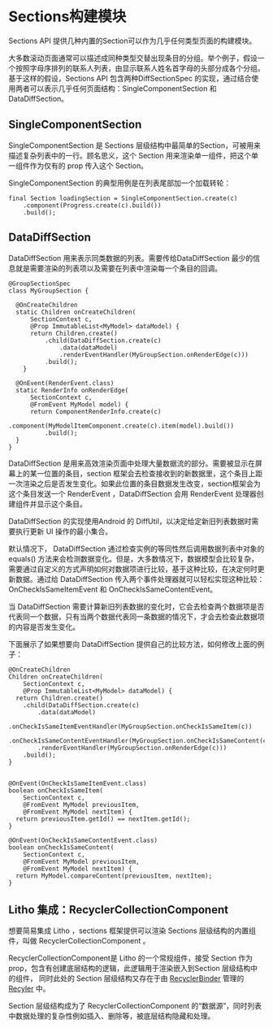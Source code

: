# Sections构建模块
Sections API 提供几种内置的Section可以作为几乎任何类型页面的构建模块。

大多数滚动页面通常可以描述成同种类型交替出现条目的分组。举个例子，假设一个按照字母序排列的联系人列表，由显示联系人姓名首字母的头部分成各个分组。基于这样的假设，Sections API 包含两种DiffSectionSpec 的实现，通过结合使用两者可以表示几乎任何页面结构：SingleComponentSection 和 DataDiffSection。

## SingleComponentSection

SingleComponentSection 是 Sections 层级结构中最简单的Section，可被用来描述复杂列表中的一行。顾名思义，这个 Section 用来渲染单一组件，把这个单一组件作为仅有的 prop 传入这个 Section。

SingleComponentSection 的典型用例是在列表尾部加一个加载转轮：

	final Section loadingSection = SingleComponentSection.create(c)
	    .component(Progress.create(c).build())
	    .build();

## DataDiffSection

DataDiffSection 用来表示同类数据的列表。需要传给DataDiffSection 最少的信息就是需要渲染的列表项以及需要在列表中渲染每一个条目的回调。

	@GroupSectionSpec
	class MyGroupSection {
	
	  @OnCreateChildren
	  static Children onCreateChildren(
	      SectionContext c,
	      @Prop ImmutableList<MyModel> dataModel) {
	      return Children.create()
	          .child(DataDiffSection.create(c)
	              .data(dataModel)
	              .renderEventHandler(MyGroupSection.onRenderEdge(c)))
	          .build();
	    }
	
	  @OnEvent(RenderEvent.class)
	  static RenderInfo onRenderEdge(
	      SectionContext c,
	      @FromEvent MyModel model) {
	      return ComponentRenderInfo.create(c)
	          .component(MyModelItemComponent.create(c).item(model).build())
	          .build();
	  }
	}

DataDiffSection 是用来高效渲染页面中处理大量数据流的部分。需要被显示在屏幕上的某一位置的条目，section 框架会去检查接收到的新数据里，这个条目上距一次渲染之后是否发生变化。如果此位置的条目数据发生改变，section框架会为这个条目发送一个 RenderEvent ，DataDiffSection 会用 RenderEvent 处理器创建组件并显示这个条目。

DataDiffSection 的实现使用Android 的 DiffUtil，以决定给定新旧列表数据时需要执行更新 UI 操作的最小集合。 

默认情况下， DataDiffSection 通过检查实例的等同性然后调用数据列表中对象的 equals() 方法来会检测数据变化。但是，大多数情况下，数据模型会比较复杂，需要通过自定义的方式声明如何对数据项进行比较，基于这种比较，在决定何时更新数据。通过给 DataDiffSection 传入两个事件处理器就可以轻松实现这种比较： OnCheckIsSameItemEvent 和 OnCheckIsSameContentEvent。

当 DataDiffSection 需要计算新旧列表数据的变化时，它会去检查两个数据项是否代表同一个数据，只有当两个数据代表同一条数据的情况下，才会去检查此数据项的内容是否发生变化。

下面展示了如果想要向 DataDiffSection 提供自己的比较方法，如何修改上面的例子：

	@OnCreateChildren
	Children onCreateChildren(
	    SectionContext c,
	    @Prop ImmutableList<MyModel> dataModel) {
	  return Children.create()
	    .child(DataDiffSection.create(c)
	        .data(dataModel)
	        .onCheckIsSameItemEventHandler(MyGroupSection.onCheckIsSameItem(c))
	        .onCheckIsSameContentEventHandler(MyGroupSection.onCheckIsSameContent(c))
	        .renderEventHandler(MyGroupSection.onRenderEdge(c)))
	    .build();
	}
	
	
	@OnEvent(OnCheckIsSameItemEvent.class)
	boolean onCheckIsSameItem(
	    SectionContext c,
	    @FromEvent MyModel previousItem,
	    @FromEvent MyModel nextItem) {
	  return previousItem.getId() == nextItem.getId();
	}
	
	@OnEvent(OnCheckIsSameContentEvent.class)
	boolean onCheckIsSameContent(
	    SectionContext c,
	    @FromEvent MyModel previousItem,
	    @FromEvent MyModel nextItem) {
	  return MyModel.compareContent(previousItem, nextItem);
	}

## Litho 集成：RecyclerCollectionComponent

想要简易集成 Litho ，sections 框架提供可以渲染 Sections 层级结构的内置组件，叫做 RecyclerCollectionComponent 。

RecyclerCollectionComponent是 Litho 的一个常规组件，接受 Section 作为prop，包含有创建底层结构的逻辑，此逻辑用于渲染嵌入到Section 层级结构中的组件， 同时此处的 Section 层级结构又存在于由 [RecyclerBinder](https://fblitho.com/javadoc/com/facebook/litho/widget/RecyclerBinder) 管理的 [Recyler](https://fblitho.com/docs/recycler-component) 中。

Section 层级结构成为了 RecyclerCollectionComponent 的“数据源”，同时列表中数据处理的复杂性例如插入、删除等，被底层结构隐藏和处理。
